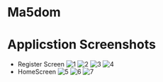 # Ma5dom

 # Applicstion Screenshots
 - Register Screen
 ![1](https://user-images.githubusercontent.com/61358381/197905719-f9194a03-d789-46c0-9f97-484bdb7710f0.png)
![2](https://user-images.githubusercontent.com/61358381/197905724-20fe4c51-6bd0-4814-b1a4-1d5aee262ed4.png)
![3](https://user-images.githubusercontent.com/61358381/197905725-596b4b28-c96d-4107-9052-af6a028da398.png)
![4](https://user-images.githubusercontent.com/61358381/197905730-4f888ab1-243d-4dcc-8c3f-6abe9106b457.png)
- HomeScreen
![5](https://user-images.githubusercontent.com/61358381/197905776-9a40db8d-2eed-4341-bb7c-b3cfb58ad1e0.png)
![6](https://user-images.githubusercontent.com/61358381/197905804-bfd7033c-c3dc-4462-a9c1-cbbcc1a758be.png)
![7](https://user-images.githubusercontent.com/61358381/197905817-a7eaa358-08e1-4927-969d-42abaaf68fea.png)



